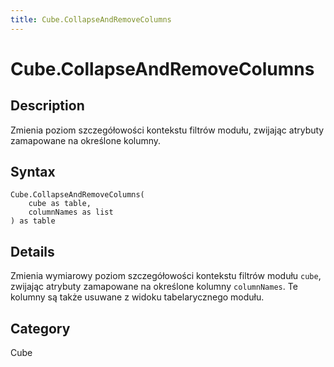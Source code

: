 ```yaml
---
title: Cube.CollapseAndRemoveColumns
---
```


# Cube.CollapseAndRemoveColumns


## Description

Zmienia poziom szczegółowości kontekstu filtrów modułu, zwijając atrybuty zamapowane na określone kolumny.


## Syntax

```powerquery
Cube.CollapseAndRemoveColumns(
    cube as table,
    columnNames as list
) as table
```


## Details

Zmienia wymiarowy poziom szczegółowości kontekstu filtrów modułu <code>cube</code>, zwijając atrybuty zamapowane na określone kolumny <code>columnNames</code>. Te kolumny są także usuwane z widoku tabelarycznego modułu.



## Category
Cube
